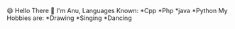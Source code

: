 😄 Hello There 👧 I'm Anu, 
Languages Known:
*Cpp
*Php
*java
*Python
My Hobbies are:
*Drawing
*Singing
*Dancing
